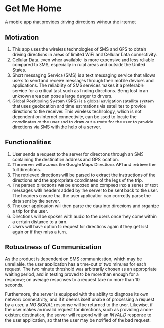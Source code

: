 # Get Me Home
A mobile app that provides driving directions without the internet

## Motivation
1. This app uses the wireless technologies of SMS and GPS to obtain driving directions in areas of limited WiFi and Cellular Data connectivity.
2. Cellular Data, even when available, is more expensive and less reliable compared to SMS, especially in rural areas and outside the United States.
3. Short messaging Service (SMS) is a text messaging service that allows users to send and receive messages through their mobile devices and applications. The reliability of SMS services makes it a preferable service for a critical task such as finding directions. Being lost in an unknown area can pose a large danger to drivers.
4. Global Positioning System (GPS) is a global navigation satellite system that uses geolocation and time estimations via satellites to provide directions to the receiver. This wireless technology, which is not dependent on Internet connectivity, can be used to locate the coordinates of the user and to draw out a route for the user to provide directions via SMS with the help of a server.

## Functionalities
1. User sends a request to the server for directions through an SMS containing the destination address and GPS location.
2. The server will access the Google Maps Directions API and retrieve the full directions.
3. The retrieved directions will be parsed to extract the instructions of the directions and the appropriate coordinates of the legs of the trip.
4. The parsed directions will be encoded and compiled into a series of text messages with headers added by the server to be sent back to the user. The headers ensure that the user application can correctly parse the data sent by the server.
5. The user application will then parse the data into directions and organize a trip for the user.
6. Directions will be spoken with audio to the users once they come within a certain distance to a turn.
7. Users will have option to request for directions again if they get lost again or if they miss a turn.

## Robustness of Communication
As the product is dependent on SMS communication, which may be unreliable, the user application has a time-out of two minutes for each request. The two minute threshold was arbitrarily chosen as an appropriate waiting period, and in testing proved to be more than enough for a response; on average responses to a request take no more than 10 seconds.

Furthermore, the server is equipped with the ability to diagnose its own network connectivity, and if it deems itself unable of processing a request by a user, a *NO SIGNAL* response will be returned to the user. Likewise, if the user makes an invalid request for directions, such as providing a non-existent destination, the server will respond with an *INVALID* response to the user application, so that the user may be notified of the bad request.
